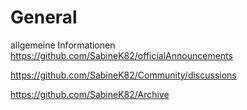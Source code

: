 # General
allgemeine Informationen
https://github.com/SabineK82/officialAnnouncements

https://github.com/SabineK82/Community/discussions


https://github.com/SabineK82/Archive
